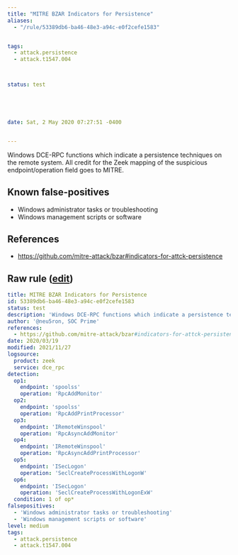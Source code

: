 ```yaml
---
title: "MITRE BZAR Indicators for Persistence"
aliases:
  - "/rule/53389db6-ba46-48e3-a94c-e0f2cefe1583"


tags:
  - attack.persistence
  - attack.t1547.004



status: test





date: Sat, 2 May 2020 07:27:51 -0400


---
```


Windows DCE-RPC functions which indicate a persistence techniques on the remote system. All credit for the Zeek mapping of the suspicious endpoint/operation field goes to MITRE.

<!--more-->


## Known false-positives

* Windows administrator tasks or troubleshooting
* Windows management scripts or software



## References

* https://github.com/mitre-attack/bzar#indicators-for-attck-persistence


## Raw rule ([edit](https://github.com/SigmaHQ/sigma/edit/master/rules/network/zeek/zeek_dce_rpc_mitre_bzar_persistence.yml))
```yaml
title: MITRE BZAR Indicators for Persistence
id: 53389db6-ba46-48e3-a94c-e0f2cefe1583
status: test
description: 'Windows DCE-RPC functions which indicate a persistence techniques on the remote system. All credit for the Zeek mapping of the suspicious endpoint/operation field goes to MITRE.'
author: '@neu5ron, SOC Prime'
references:
  - https://github.com/mitre-attack/bzar#indicators-for-attck-persistence
date: 2020/03/19
modified: 2021/11/27
logsource:
  product: zeek
  service: dce_rpc
detection:
  op1:
    endpoint: 'spoolss'
    operation: 'RpcAddMonitor'
  op2:
    endpoint: 'spoolss'
    operation: 'RpcAddPrintProcessor'
  op3:
    endpoint: 'IRemoteWinspool'
    operation: 'RpcAsyncAddMonitor'
  op4:
    endpoint: 'IRemoteWinspool'
    operation: 'RpcAsyncAddPrintProcessor'
  op5:
    endpoint: 'ISecLogon'
    operation: 'SeclCreateProcessWithLogonW'
  op6:
    endpoint: 'ISecLogon'
    operation: 'SeclCreateProcessWithLogonExW'
  condition: 1 of op*
falsepositives:
  - 'Windows administrator tasks or troubleshooting'
  - 'Windows management scripts or software'
level: medium
tags:
  - attack.persistence
  - attack.t1547.004

```
